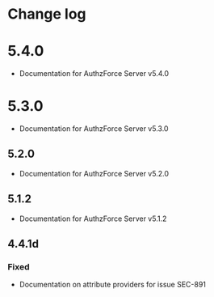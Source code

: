 # Change log 

# 5.4.0
- Documentation for AuthzForce Server v5.4.0


# 5.3.0
- Documentation for AuthzForce Server v5.3.0


## 5.2.0
- Documentation for AuthzForce Server v5.2.0


## 5.1.2
- Documentation for AuthzForce Server v5.1.2 


## 4.4.1d
### Fixed
- Documentation on attribute providers for issue SEC-891

